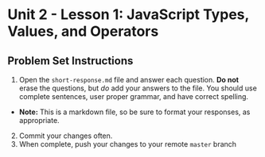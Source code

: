 # Unit 2 - Lesson 1: JavaScript Types, Values, and Operators
## Problem Set Instructions

1. Open the `short-response.md` file and answer each question. **Do not** erase the questions, but *do* add your answers to the file. You should use complete sentences, user proper grammar, and have correct spelling. 
  * **Note:** This is a markdown file, so be sure to format your responses, as appropriate.
2. Commit your changes often.
3. When complete, push your changes to your remote `master` branch
